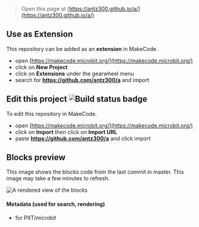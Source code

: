 
> Open this page at [https://antz300.github.io/a/](https://antz300.github.io/a/)

## Use as Extension

This repository can be added as an **extension** in MakeCode.

* open [https://makecode.microbit.org/](https://makecode.microbit.org/)
* click on **New Project**
* click on **Extensions** under the gearwheel menu
* search for **https://github.com/antz300/a** and import

## Edit this project ![Build status badge](https://github.com/antz300/a/workflows/MakeCode/badge.svg)

To edit this repository in MakeCode.

* open [https://makecode.microbit.org/](https://makecode.microbit.org/)
* click on **Import** then click on **Import URL**
* paste **https://github.com/antz300/a** and click import

## Blocks preview

This image shows the blocks code from the last commit in master.
This image may take a few minutes to refresh.

![A rendered view of the blocks](https://github.com/antz300/a/raw/master/.github/makecode/blocks.png)

#### Metadata (used for search, rendering)

* for PXT/microbit
<script src="https://makecode.com/gh-pages-embed.js"></script><script>makeCodeRender("{{ site.makecode.home_url }}", "{{ site.github.owner_name }}/{{ site.github.repository_name }}");</script>
